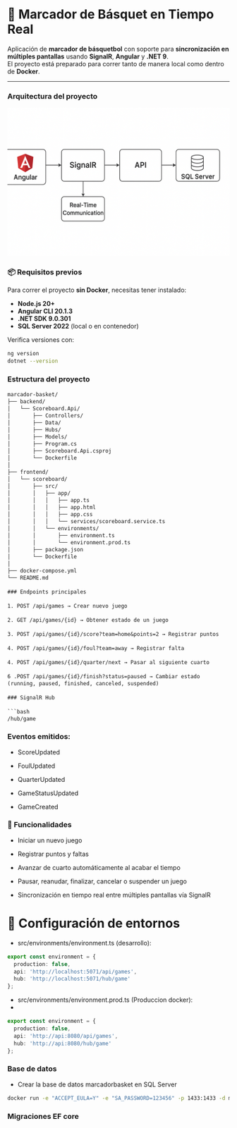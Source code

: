 # 🏀 Marcador de Básquet en Tiempo Real

Aplicación de **marcador de básquetbol** con soporte para **sincronización en múltiples pantallas** usando **SignalR**, **Angular** y **.NET 9**.  
El proyecto está preparado para correr tanto de manera local como dentro de **Docker**.

---
### Arquitectura del proyecto 

![Arquitectura_angular_c#](./arquitectura_marcador_basquetball.png)


### 📦 Requisitos previos

Para correr el proyecto **sin Docker**, necesitas tener instalado:

- **Node.js 20+**
- **Angular CLI 20.1.3**
- **.NET SDK 9.0.301**
- **SQL Server 2022** (local o en contenedor)

Verifica versiones con:

```bash
ng version
dotnet --version
```
### Estructura del proyecto

```plaintext
marcador-basket/
├── backend/
│   └── Scoreboard.Api/
│       ├── Controllers/
│       ├── Data/
│       ├── Hubs/
│       ├── Models/
│       ├── Program.cs
│       ├── Scoreboard.Api.csproj
│       └── Dockerfile
│
├── frontend/
│   └── scoreboard/
│       ├── src/
│       │   ├── app/
│       │   │   ├── app.ts
│       │   │   ├── app.html
│       │   │   ├── app.css
│       │   │   └── services/scoreboard.service.ts
│       │   └── environments/
│       │       ├── environment.ts
│       │       └── environment.prod.ts
│       ├── package.json
│       └── Dockerfile
│
├── docker-compose.yml
└── README.md

### Endpoints principales

1. POST /api/games → Crear nuevo juego

2. GET /api/games/{id} → Obtener estado de un juego

3. POST /api/games/{id}/score?team=home&points=2 → Registrar puntos

4. POST /api/games/{id}/foul?team=away → Registrar falta

4. POST /api/games/{id}/quarter/next → Pasar al siguiente cuarto

6 .POST /api/games/{id}/finish?status=paused → Cambiar estado (running, paused, finished, canceled, suspended)

### SignalR Hub

```bash
/hub/game
```
### Eventos emitidos:

- ScoreUpdated

- FoulUpdated

- QuarterUpdated

- GameStatusUpdated

- GameCreated

### 📌 Funcionalidades

- Iniciar un nuevo juego

- Registrar puntos y faltas

- Avanzar de cuarto automáticamente al acabar el tiempo

- Pausar, reanudar, finalizar, cancelar o suspender un juego

- Sincronización en tiempo real entre múltiples pantallas vía SignalR
  
# 📌 Configuración de entornos

- src/environments/environment.ts (desarrollo):

```ts
export const environment = {
  production: false,
  api: 'http://localhost:5071/api/games',
  hub: 'http://localhost:5071/hub/game'
};

```
- src/environments/environment.prod.ts (Produccion docker):
- 
```ts
export const environment = {
  production: false,
  api: 'http://api:8080/api/games',
  hub: 'http://api:8080/hub/game'
};

```
### Base de datos 

- Crear la base de datos marcadorbasket en SQL Server

```bash
docker run -e "ACCEPT_EULA=Y" -e "SA_PASSWORD=123456" -p 1433:1433 -d mcr.microsoft.com/mssql/server:2022-latest

```

### Migraciones EF core